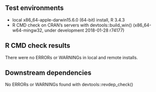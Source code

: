 ## Test environments
* local x86_64-apple-darwin15.6.0 (64-bit) install, R 3.4.3
* R CMD check on CRAN’s servers with devtools::build_win() (x86_64-w64-mingw32, under development 2018-01-28 r74177)

## R CMD check results
There were no ERRORs or WARNINGs in local and remote installs.

## Downstream dependencies
No ERRORs or WARNINGs found with devtools::revdep_check()
